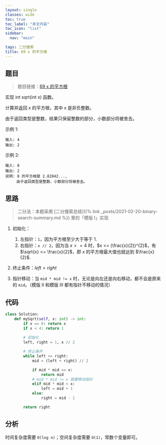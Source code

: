 ```yaml
---
layout: single
classes: wide
toc: true
toc_label: "本文内容"
toc_icon: "list"
sidebar:
  nav: "main"

tags: 二分搜索
title: 69 x 的平方根
---
```


## 题目

> 题目链接：[69 x 的平方根](https://leetcode-cn.com/problems/sqrtx/)

实现 int sqrt(int x) 函数。

计算并返回 x 的平方根，其中 x 是非负整数。

由于返回类型是整数，结果只保留整数的部分，小数部分将被舍去。

示例 1:

    输入: 4
    输出: 2

示例 2:

    输入: 8
    输出: 2
    说明: 8 的平方根是 2.82842..., 
         由于返回类型是整数，小数部分将被舍去。




## 思路 

> 二分法：本题采用 [二分搜索总结]({% link _posts/2021-02-20-binary-search-summary.md %}) 里的「模版 I」实现         

1. 初始化：
   1. 左指针：`1`，因为平方根至少大于等于 1.
   2. 右指针：`x // 2`，因为当 $x >= 4$ 时，$x <= (\frac{x}{2})^{2}$，有 $\sqrt{x} <= \frac{x}{2}$，即 $x$ 的平方根最大值也就达到 $\frac{x}{2}$.

2. 终止条件：$left > right$
3. 指针移动：当 `mid * mid != x` 时，无论是向左还是向右移动，都不会是原来的 `mid`。（模版 II 和模版 III 都有指针不移动的情况）

## 代码 

```python
class Solution:
    def mySqrt(self, x: int) -> int:
        if x == 0: return x
        if x < 4: return 1
        
        # 初始化
        left, right = 1, x // 2

        # 终止条件
        while left <= right:
            mid = (left + right) // 2

            if mid * mid == x:
                return mid
            # mid * mid != x 就要移动指针
            elif mid * mid < x:
                left = mid + 1
            else:
                right = mid - 1

        return right
```

## 分析 

时间复杂度需要 `O(log n)`；空间复杂度需要 `O(1)`，常数个变量即可。